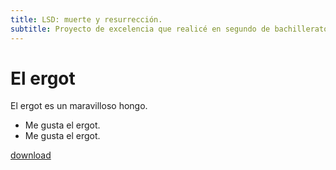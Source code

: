 ```yaml
---
title: LSD: muerte y resurrección.
subtitle: Proyecto de excelencia que realicé en segundo de bachillerato sobre la dietilamida del ácido lisérgico.
---
```


# El ergot

El ergot es un maravilloso hongo.

- Me gusta el ergot.
- Me gusta el ergot.

[download](/articles_media/lsd/sample_image.png)
